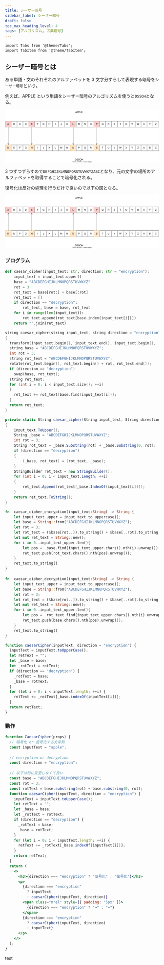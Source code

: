```yaml
---
title: シーザー暗号
sidebar_label: シーザー暗号
draft: false
toc_max_heading_level: 4
tags: [アルゴリズム, 古典暗号]
---
```


```mdx-code-block
import Tabs from '@theme/Tabs';
import TabItem from '@theme/TabItem';
```

## シーザー暗号とは

ある単語・文のそれぞれのアルファベットを 3 文字分ずらして表現する暗号を`シーザー暗号`という。

例えば、APPLE という単語をシーザー暗号のアルゴリズムを使うと`DSSOH`となる。

![イメージ図](/img/svg/Cryptography/classical-cipher/caesar-cipher/caesar-cipher-1.drawio.svg "シーザー暗号 暗号化")

3 つずつずらすので`DEFGHIJKLMNOPQRSTUVWXYZABC`となり、元の文字の場所のアルファベットを取得することで暗号化される。

復号化は反対の処理を行うだけで良いので以下の図となる。

![イメージ図](/img/svg/Cryptography/classical-cipher/caesar-cipher/caesar-cipher-2.drawio.svg "シーザー暗号 復号化")

### プログラム

<Tabs groupId="code">
<TabItem value="python" label="Python" default>

```python title="caesar-cipher.py"
def caesar_cipher(input_text: str, direction: str = "encryption"):
    input_text = input_text.upper()
    base = "ABCDEFGHIJKLMNOPQRSTUVWXYZ"
    rot = 3
    rot_text = base[rot:] + base[:rot]
    ret_text = []
    if direction == "decryption":
        rot_text, base = base, rot_text
    for i in range(len(input_text)):
        ret_text.append(rot_text[base.index(input_text[i])])
    return "".join(ret_text)
```

</TabItem>
  <TabItem value="C++" label="C++">

```cpp title="caesar-cipher.cpp"
string caesar_cipher(string input_text, string direction = "encryption")
{
  transform(input_text.begin(), input_text.end(), input_text.begin(), ::toupper);
  string base = "ABCDEFGHIJKLMNOPQRSTUVWXYZ";
  int rot = 3;
  string rot_text = "ABCDEFGHIJKLMNOPQRSTUVWXYZ";
  rotate(rot_text.begin(), rot_text.begin() + rot, rot_text.end());
  if (direction == "decryption")
    swap(base, rot_text);
  string ret_text;
  for (int i = 0; i < input_text.size(); ++i)
  {
    ret_text += rot_text[base.find(input_text[i])];
  }
  return ret_text;
}

```

  </TabItem>
  <TabItem value="C#" label="C#">

```csharp title="caesar-cipher.cs"
private static String caesar_cipher(String input_text, String direction = "encryption")
{
    input_text.ToUpper();
    String _base = "ABCDEFGHIJKLMNOPQRSTUVWXYZ";
    int rot = 3;
    String rot_text = _base.Substring(rot) + _base.Substring(0, rot);
    if (direction == "decryption")
    {
        (_base, rot_text) = (rot_text, _base);
    }
    StringBuilder ret_text = new StringBuilder();
    for (int i = 0; i < input_text.Length; ++i)
    {
        ret_text.Append(rot_text[_base.IndexOf(input_text[i])]);
    }
    return ret_text.ToString();
}
```

  </TabItem>
  <TabItem value="Rust" label="Rust">

```rust title="caesar-cipher.rs"
fn  caesar_cipher_encryption(input_text:String) -> String {
    let input_text_upper = input_text.to_uppercase();
    let base = String::from("ABCDEFGHIJKLMNOPQRSTUVWXYZ");
    let rot = 3;
    let rot_text = (&base[rot..]).to_string() + &base[..rot].to_string();
    let mut ret_text = String::new();
    for i in 0..input_text_upper.len(){
        let pos =  base.find(input_text_upper.chars().nth(i).unwrap()).unwrap();
        ret_text.push(rot_text.chars().nth(pos).unwrap());
    }
    ret_text.to_string()
}

fn  caesar_cipher_decryption(input_text:String) -> String {
    let input_text_upper = input_text.to_uppercase();
    let base = String::from("ABCDEFGHIJKLMNOPQRSTUVWXYZ");
    let rot = 3;
    let rot_text = (&base[rot..]).to_string() + &base[..rot].to_string();
    let mut ret_text = String::new();
    for i in 0..input_text_upper.len(){
        let pos =  rot_text.find(input_text_upper.chars().nth(i).unwrap()).unwrap();
        ret_text.push(base.chars().nth(pos).unwrap());
    }
    ret_text.to_string()
}
```

  </TabItem>
  <TabItem value="JavaScript" label="JavaScript">

```js title="caesar-cipher.js"
function caesarCipher(inputText, direction = "encryption") {
  inputText = inputText.toUpperCase();
  let retText = "";
  let _base = base;
  let _rotText = rotText;
  if (direction == "decryption") {
    _rotText = base;
    _base = rotText;
  }
  for (let i = 0; i < inputText.length; ++i) {
    retText += _rotText[_base.indexOf(inputText[i])];
  }
  return retText;
}
```

  </TabItem>
</Tabs>

### 動作

```jsx live
function CaesarCipher(props) {
  // 暗号化 or 復号化する文字列
  const inputText = "apple";

  // encryption or decryption
  const direction = "encryption";

  // 以下は特に変更しなくて良い
  const base = "ABCDEFGHIJKLMNOPQRSTUVWXYZ";
  const rot = 3;
  const rotText = base.substring(rot) + base.substring(0, rot);
  function caesarCipher(inputText, direction = "encryption") {
    inputText = inputText.toUpperCase();
    let retText = "";
    let _base = base;
    let _rotText = rotText;
    if (direction == "decryption") {
      _rotText = base;
      _base = rotText;
    }
    for (let i = 0; i < inputText.length; ++i) {
      retText += _rotText[_base.indexOf(inputText[i])];
    }
    return retText;
  }
  return (
    <>
      <h3>{direction === "encryption" ? "暗号化" : "復号化"}</h3>
      <p>
        {direction === "encryption"
          ? inputText
          : caesarCipher(inputText, direction)}
        <span class="mrel" style={{ padding: "5px" }}>
          {direction === "encryption" ? "→" : "←"}
        </span>
        {direction === "encryption"
          ? caesarCipher(inputText, direction)
          : inputText}
      </p>
    </>
  );
}
```

test
